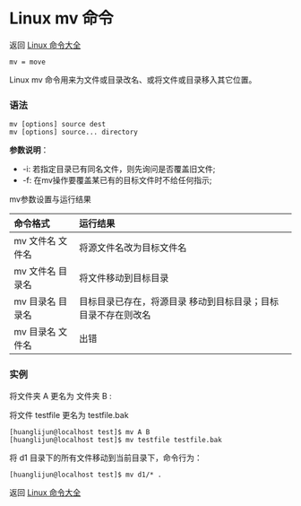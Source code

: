 # Linux mv 命令

返回 [Linux 命令大全](https://ahuang007.github.com/Linux-Command)

 `mv = move`

Linux mv 命令用来为文件或目录改名、或将文件或目录移入其它位置。

### 语法

```
mv [options] source dest
mv [options] source... directory
```

**参数说明**：

- -i: 若指定目录已有同名文件，则先询问是否覆盖旧文件;
- -f: 在mv操作要覆盖某已有的目标文件时不给任何指示;

mv参数设置与运行结果

| 命令格式         | 运行结果                                                     |
| :--------------- | :----------------------------------------------------------- |
| mv 文件名 文件名 | 将源文件名改为目标文件名                                     |
| mv 文件名 目录名 | 将文件移动到目标目录                                         |
| mv 目录名 目录名 | 目标目录已存在，将源目录 移动到目标目录；目标 目录不存在则改名 |
| mv 目录名 文件名 | 出错                                                         |

### 实例

将文件夹 A 更名为 文件夹 B :

将文件 testfile 更名为 testfile.bak

```
[huanglijun@localhost test]$ mv A B
[huanglijun@localhost test]$ mv testfile testfile.bak
```

将 d1 目录下的所有文件移动到当前目录下，命令行为：

```
[huanglijun@localhost test]$ mv d1/* .
```


返回 [Linux 命令大全](https://ahuang007.github.com/Linux-Command)